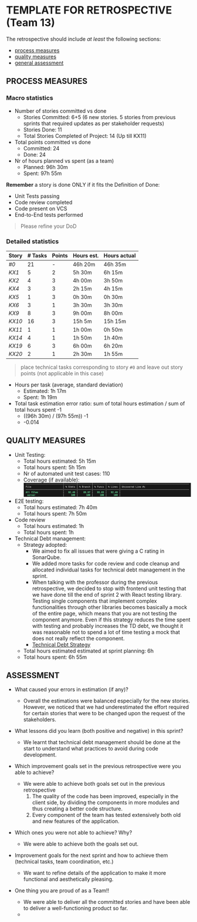 TEMPLATE FOR RETROSPECTIVE (Team 13)
=====================================

The retrospective should include _at least_ the following
sections:

- [process measures](#process-measures)
- [quality measures](#quality-measures)
- [general assessment](#assessment)

## PROCESS MEASURES 

### Macro statistics

- Number of stories committed vs done
  - Stories Committed: 6+5 (6 new stories. 5 stories from previous sprints that required updates as per stakeholder requests)
  - Stories Done: 11
  - Total Stories Completed of Project: 14 (Up till KX11)
- Total points committed vs done 
  - Committed: 24
  - Done: 24
- Nr of hours planned vs spent (as a team)
  - Planned: 96h 30m
  - Spent: 97h 55m

**Remember**  a story is done ONLY if it fits the Definition of Done:
 
- Unit Tests passing
- Code review completed
- Code present on VCS
- End-to-End tests performed

> Please refine your DoD 

### Detailed statistics

| Story  | # Tasks | Points | Hours est. | Hours actual |
|--------|---------|--------|------------|--------------|
| _#0_   |    21     |    -   |    46h 20m  |    46h 35m         |
| _KX1_  |   5      |    2    |    5h 30m    |   6h 15m     |
| _KX2_  |   4      |     3   |   4h  00m       |   3h 50m       |
| _KX4_  |     3    |   3     |  2h 15m     |   4h 15m         |
| _KX5_   |   1      |  3      |  0h 30m         |  0h 30m      |
| _KX6_   |   3      |  1      | 3h 30m       |   3h 30m         |
| _KX9_   |    8     |   3     |    9h 00m    |     8h 00m    |
| _KX10_  |   16      |   3     |   15h 5m     |   15h 15m   |
| _KX11_  |    1     |   1     |     1h 00m       |    0h 50m   |
| _KX14_  |   4      |   1     |    1h 50m   |      1h 40m    |
| _KX19_  |     6    |   3     |     6h 00m    |      6h 20m     |
| _KX20_  |    2     |   1     |    2h 30m        |   1h 55m |
   

> place technical tasks corresponding to story `#0` and leave out story points (not applicable in this case)

- Hours per task (average, standard deviation)
  - Estimated: 1h 17m
  - Spent: 1h 19m
- Total task estimation error ratio: sum of total hours estimation / sum of total hours spent -1
  - ((96h 30m) / (97h 55m)) -1
  - -0.014

  
## QUALITY MEASURES 

- Unit Testing:
  - Total hours estimated: 5h 15m
  - Total hours spent: 5h 15m
  - Nr of automated unit test cases: 110 
  - Coverage (if available): ![Test Coverage](Sprint3_TestCoverage.png) 
- E2E testing:
  - Total hours estimated: 7h 40m
  - Total hours spent: 7h 50m
- Code review 
  - Total hours estimated: 1h
  - Total hours spent: 1h
- Technical Debt management:
  - Strategy adopted: 
    - We aimed to fix all issues that were giving a C rating in SonarQube.
    - We added more tasks for code review and code cleanup and allocated individual tasks for technical debt management in the sprint.
    - When talking with the professor during the previous retrospective, we decided to stop with frontend unit testing that we have done till the end of sprint 2 with React testing library. Testing single components that implement complex functionalities through other libraries becomes basically a mock of the entire page, which means that you are not testing the component anymore. Even if this strategy reduces the time spent with testing and probably increases the TD debt, we thought it was reasonable not to spend a lot of time testing a mock that does not really reflect the component.
    - [Technical Debt Strategy](../TD_strategy.md)
  - Total hours estimated estimated at sprint planning: 6h
  - Total hours spent: 6h 55m
  


## ASSESSMENT

- What caused your errors in estimation (if any)?
  - Overall the estimations were balanced especially for the new stories. However, we noticed that we had underestimated the effort required for certain stories that were to be changed upon the request of the stakeholders.

- What lessons did you learn (both positive and negative) in this sprint?
  - We learnt that technical debt management should be done at the start to understand what practices to avoid during code development. 

- Which improvement goals set in the previous retrospective were you able to achieve?   
  - ⁠We were able to achieve both goals set out in the previous retrospective
    1. The quality of the code has been improved, especially in the client side, by dividing the components in more modules and thus creating a better code structure.
    2. Every component of the team has tested extensively both old and new features of the application.

  
- Which ones you were not able to achieve? Why?
  - We were able to achieve both the goals set out. 

- Improvement goals for the next sprint and how to achieve them (technical tasks, team coordination, etc.)
  - We want to refine details of the application to make it more functional and aesthetically pleasing.


- One thing you are proud of as a Team!!
  - We were able to deliver all the committed stories and have been able to deliver a well-functioning product so far.
  - 